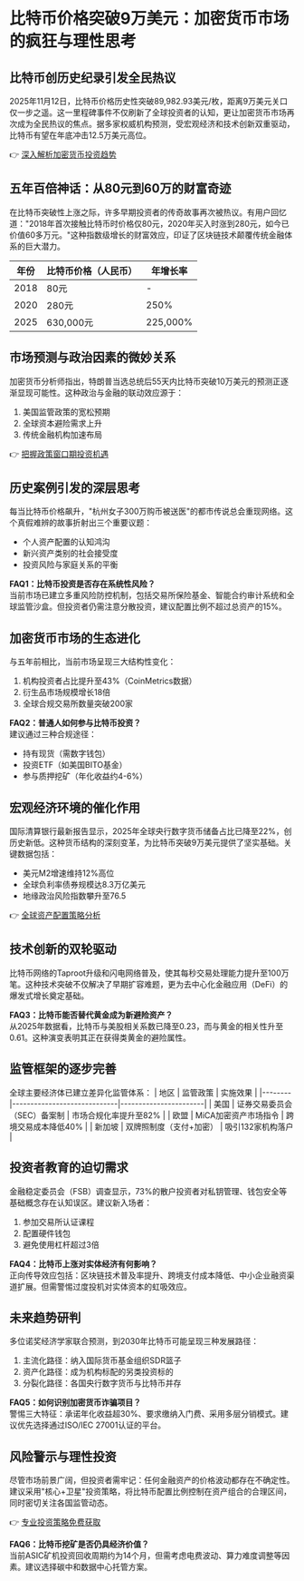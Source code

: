 # 比特币价格突破9万美元：加密货币市场的疯狂与理性思考

## 比特币创历史纪录引发全民热议
2025年11月12日，比特币价格历史性突破89,982.93美元/枚，距离9万美元关口仅一步之遥。这一里程碑事件不仅刷新了全球投资者的认知，更让加密货币市场再次成为全民热议的焦点。据多家权威机构预测，受宏观经济和技术创新双重驱动，比特币有望在年底冲击12.5万美元高位。

👉 [深入解析加密货币投资趋势](https://bit.ly/okx_welcome)

## 五年百倍神话：从80元到60万的财富奇迹
在比特币突破性上涨之际，许多早期投资者的传奇故事再次被热议。有用户回忆道："2018年首次接触比特币时价格仅80元，2020年买入时涨到280元，如今已价值60多万元。"这种指数级增长的财富效应，印证了区块链技术颠覆传统金融体系的巨大潜力。

| 年份 | 比特币价格（人民币） | 年增长率 |
|------|---------------------|---------|
| 2018 | 80元                | -       |
| 2020 | 280元               | 250%    |
| 2025 | 630,000元           | 225,000%|

## 市场预测与政治因素的微妙关系
加密货币分析师指出，特朗普当选总统后55天内比特币突破10万美元的预测正逐渐显现可能性。这种政治与金融的联动效应源于：
1. 美国监管政策的宽松预期
2. 全球资本避险需求上升
3. 传统金融机构加速布局

👉 [把握政策窗口期投资机遇](https://bit.ly/okx_welcome)

## 历史案例引发的深层思考
每当比特币价格飙升，"杭州女子300万购币被送医"的都市传说总会重现网络。这个真假难辨的故事折射出三个重要议题：
- 个人资产配置的认知鸿沟
- 新兴资产类别的社会接受度
- 投资风险与家庭关系的平衡

**FAQ1：比特币投资是否存在系统性风险？**  
当前市场已建立多重风险防控机制，包括交易所保险基金、智能合约审计系统和全球监管沙盒。但投资者仍需注意分散投资，建议配置比例不超过总资产的15%。

## 加密货币市场的生态进化
与五年前相比，当前市场呈现三大结构性变化：
1. 机构投资者占比提升至43%（CoinMetrics数据）
2. 衍生品市场规模增长18倍
3. 全球合规交易所数量突破200家

**FAQ2：普通人如何参与比特币投资？**  
建议通过三种合规途径：  
- 持有现货（需数字钱包）  
- 投资ETF（如美国BITO基金）  
- 参与质押挖矿（年化收益约4-6%）

## 宏观经济环境的催化作用
国际清算银行最新报告显示，2025年全球央行数字货币储备占比已降至22%，创历史新低。这种货币结构的深刻变革，为比特币突破9万美元提供了坚实基础。关键数据包括：
- 美元M2增速维持12%高位
- 全球负利率债券规模达8.3万亿美元
- 地缘政治风险指数攀升至76.5

👉 [全球资产配置策略分析](https://bit.ly/okx_welcome)

## 技术创新的双轮驱动
比特币网络的Taproot升级和闪电网络普及，使其每秒交易处理能力提升至100万笔。这种技术突破不仅解决了早期扩容难题，更为去中心化金融应用（DeFi）的爆发式增长奠定基础。

**FAQ3：比特币能否替代黄金成为新避险资产？**  
从2025年数据看，比特币与美股相关系数已降至0.23，而与黄金的相关性升至0.61。这种演变表明其正在获得类黄金的避险属性。

## 监管框架的逐步完善
全球主要经济体已建立差异化监管体系：
| 地区   | 监管政策                      | 实施效果                |
|--------|-----------------------------|-----------------------|
| 美国   | 证券交易委员会（SEC）备案制 | 市场合规化率提升至82%  |
| 欧盟   | MiCA加密资产市场指令        | 跨境交易成本降低40%    |
| 新加坡 | 双牌照制度（支付+加密）     | 吸引132家机构落户      |

## 投资者教育的迫切需求
金融稳定委员会（FSB）调查显示，73%的散户投资者对私钥管理、钱包安全等基础概念存在认知误区。建议新入场者：
1. 参加交易所认证课程
2. 配置硬件钱包
3. 避免使用杠杆超过3倍

**FAQ4：比特币上涨对实体经济有何影响？**  
正向传导效应包括：区块链技术普及率提升、跨境支付成本降低、中小企业融资渠道扩展。但需警惕过度投机对实体资本的虹吸效应。

## 未来趋势研判
多位诺奖经济学家联合预测，到2030年比特币可能呈现三种发展路径：
1. 主流化路径：纳入国际货币基金组织SDR篮子
2. 资产化路径：成为机构标配的另类投资标的
3. 分裂化路径：各国央行数字货币与比特币并存

**FAQ5：如何识别加密货币诈骗项目？**  
警惕三大特征：承诺年化收益超30%、要求缴纳入门费、采用多层分销模式。建议优先选择通过ISO/IEC 27001认证的平台。

## 风险警示与理性投资
尽管市场前景广阔，但投资者需牢记：任何金融资产的价格波动都存在不确定性。建议采用"核心+卫星"投资策略，将比特币配置比例控制在资产组合的合理区间，同时密切关注各国监管动态。

👉 [专业投资策略免费获取](https://bit.ly/okx_welcome)

**FAQ6：比特币挖矿是否仍具经济价值？**  
当前ASIC矿机投资回收周期约为14个月，但需考虑电费波动、算力难度调整等因素。建议选择碳中和数据中心托管方案。